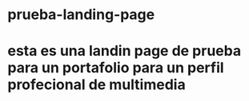 # prueba-landing-page
# esta es una landin page de prueba para un portafolio para un perfil profecional de multimedia 

